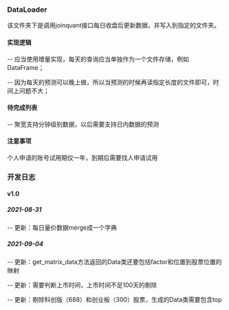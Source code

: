 ### DataLoader

该文件夹下是调用joinquant接口每日收盘后更新数据，并写入到指定的文件夹。

#### 实现逻辑

-- 应当使用增量实现，每天的查询应当单独作为一个文件存储，例如DataFrame；

-- 因为每天的预测可以晚上做，所以当预测的时候再读指定长度的文件即可，时间上问题不大；

#### 待完成列表

-- 聚宽支持分钟级别数据，以后需要支持日内数据的预测

#### 注意事项

个人申请的账号试用期仅一年，到期后需要找人申请试用



### 开发日志

#### v1.0

##### 2021-08-31

-- 更新：每日量价数据merge成一个字典

##### 2021-09-04

-- 更新：get_matrix_data方法返回的Data类还要包括factor和位置到股票位置的映射

-- 更新：需要判断上市时间，上市时间不足100天的剔除

-- 更新：剔除科创版（688）和创业板（300）股票，生成的Data类需要包含top





